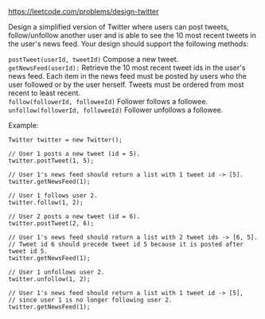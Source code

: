 https://leetcode.com/problems/design-twitter

Design a simplified version of Twitter where users can post tweets, follow/unfollow another user and is able to see the 10 most recent tweets in the user's news feed. Your design should support the following methods:

`postTweet(userId, tweetId)` Compose a new tweet.  
`getNewsFeed(userId):` Retrieve the 10 most recent tweet ids in the user's news feed. Each item in the news feed must be posted by users who the user followed or by the user herself. Tweets must be ordered from most recent to least recent.  
`follow(followerId, followeeId)` Follower follows a followee.  
`unfollow(followerId, followeeId)` Follower unfollows a followee.  

Example:

    Twitter twitter = new Twitter();

    // User 1 posts a new tweet (id = 5).
    twitter.postTweet(1, 5);

    // User 1's news feed should return a list with 1 tweet id -> [5].
    twitter.getNewsFeed(1);

    // User 1 follows user 2.
    twitter.follow(1, 2);

    // User 2 posts a new tweet (id = 6).
    twitter.postTweet(2, 6);

    // User 1's news feed should return a list with 2 tweet ids -> [6, 5].
    // Tweet id 6 should precede tweet id 5 because it is posted after tweet id 5.
    twitter.getNewsFeed(1);

    // User 1 unfollows user 2.
    twitter.unfollow(1, 2);

    // User 1's news feed should return a list with 1 tweet id -> [5],
    // since user 1 is no longer following user 2.
    twitter.getNewsFeed(1);
